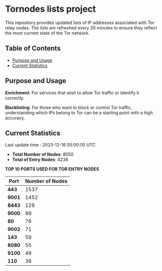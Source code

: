 # Tornodes lists project

This repository provides updated lists of IP addresses associated with Tor relay nodes. The lists are refreshed every 30 minutes to ensure they reflect the most current state of the Tor network.

## Table of Contents

- [Purpose and Usage](#purpose-and-usage)
- [Current Statistics](#current-statistics)


## Purpose and Usage

**Enrichment**: For services that wish to allow Tor traffic or identify it correctly.

**Blacklisting**: For those who want to block or control Tor traffic, understanding which IPs belong to Tor can be a starting point with a high accuracy.

## Current Statistics

Last update time : 2023-12-16 05:00:05 UTC

- **Total Number of Nodes**: 8550
- **Total of Entry Nodes**: 4238

**TOP 10 PORTS USED FOR TOR ENTRY NODES**

| **Port** | **Number of Nodes** |
|------|-----------------|
| **443**   | 1537  |
| **9001**   | 1452  |
| **8443**   | 129  |
| **9000**   | 89  |
| **80**   | 76  |
| **9002**   | 71  |
| **143**   | 59  |
| **8080**   | 55  |
| **9100**   | 49  |
| **110**   | 38  |

